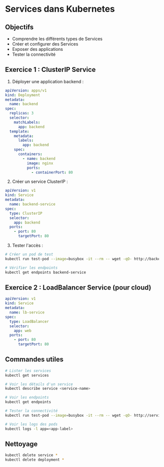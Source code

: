 # Services dans Kubernetes

## Objectifs

- Comprendre les différents types de Services
- Créer et configurer des Services
- Exposer des applications
- Tester la connectivité

## Exercice 1 : ClusterIP Service

1. Déployer une application backend :

```yaml
apiVersion: apps/v1
kind: Deployment
metadata:
  name: backend
spec:
  replicas: 3
  selector:
    matchLabels:
      app: backend
  template:
    metadata:
      labels:
        app: backend
    spec:
      containers:
        - name: backend
          image: nginx
          ports:
            - containerPort: 80
```

2. Créer un service ClusterIP :

```yaml
apiVersion: v1
kind: Service
metadata:
  name: backend-service
spec:
  type: ClusterIP
  selector:
    app: backend
  ports:
    - port: 80
      targetPort: 80
```

3. Tester l'accès :

```bash
# Créer un pod de test
kubectl run test-pod --image=busybox -it --rm -- wget -qO- http://backend-service

# Vérifier les endpoints
kubectl get endpoints backend-service
```

## Exercice 2 : LoadBalancer Service (pour cloud)

```yaml
apiVersion: v1
kind: Service
metadata:
  name: lb-service
spec:
  type: LoadBalancer
  selector:
    app: web
  ports:
    - port: 80
      targetPort: 80
```

## Commandes utiles

```bash
# Lister les services
kubectl get services

# Voir les détails d'un service
kubectl describe service <service-name>

# Voir les endpoints
kubectl get endpoints

# Tester la connectivité
kubectl run test-pod --image=busybox -it --rm -- wget -qO- http://service-name

# Voir les logs des pods
kubectl logs -l app=<app-label>
```

## Nettoyage

```bash
kubectl delete service *
kubectl delete deployment *
```
